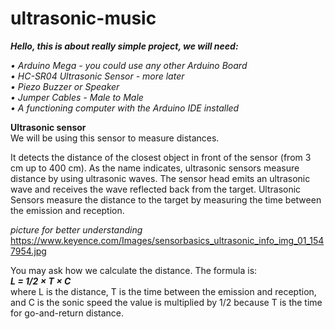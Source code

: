 # ultrasonic-music

***Hello, this is about really simple project, we will need:***

*• Arduino Mega - you could use any other Arduino Board*                                                                                                                                                                               
*• HC-SR04 Ultrasonic Sensor -  more later*                                                                                      
*• Piezo Buzzer or Speaker*                                                                                                                                  
*• Jumper Cables -  Male to Male*                                                                                                                                 
*• A functioning computer with the Arduino IDE installed*                                                                                                                                 

**Ultrasonic sensor**                                                                                                                                                                                
We will be using this sensor to measure distances.

It detects the distance of the closest object in front of the sensor (from 3 cm up to 400 cm). 
As the name indicates, ultrasonic sensors measure distance by using ultrasonic waves.
The sensor head emits an ultrasonic wave and receives the wave reflected back from the target. Ultrasonic Sensors measure the distance to the target by measuring the time between the emission and reception.

*picture for better understanding*                                                                                                                                                                                                                                    
https://www.keyence.com/Images/sensorbasics_ultrasonic_info_img_01_1547954.jpg                                                                                                                                                                                    

You may ask how we calculate the distance. The formula is:                                                                                                                                                                                    
***L = 1/2 × T × C***                                                                                                                                                                                    
where L is the distance, T is the time between the emission and reception, and C is the sonic speed the value is multiplied                                                                                           by 1/2 because T is the time for go-and-return distance.


                                                                                                                                       
